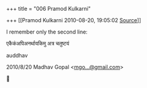 +++
title = "006 Pramod Kulkarni"

+++
[[Pramod Kulkarni	2010-08-20, 19:05:02 [Source](https://groups.google.com/g/samskrita/c/DREIPSeT8oI)]]



I remember only the second line:

एकैकंअपिअनर्थायकिमु अत्र चतुष्टयं

auddhav

2010/8/20 Madhav Gopal \<[mgo...@gmail.com]()\>



